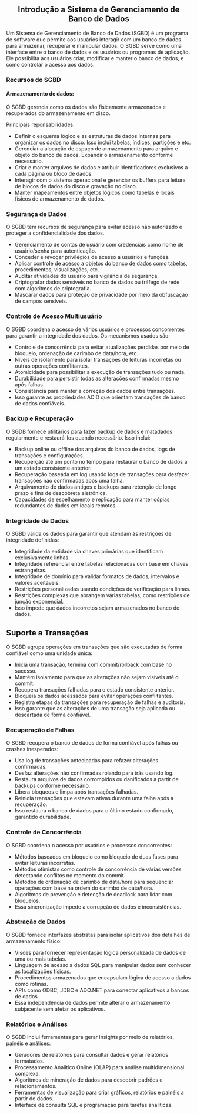## <center>Introdução a Sistema de Gerenciamento de Banco de Dados</center>

Um Sistema de Gerenciamento de Banco de Dados (SGBD) é um programa de software que permite aos usuários interagir com um banco de dados para armazenar, recuperar e manipular dados. O SGBD serve como uma interface entre o banco de dados e os usuários ou programas de aplicação. Ele possibilita aos usuários criar, modificar e manter o banco de dados, e como controlar o acesso aos dados.<br>

### Recursos do SGBD
#### Armazenamento de dados: 
O SGBD gerencia como os dados são fisicamente armazenados e recuperados do armazenamento em disco. <br>

 Principais reponsabilidades:<br>

- Definir o esquema lógico e as estruturas de dados internas para organizar os dados no disco. Isso inclui tabelas, índices, partições e etc.
- Gerenciar a alocação de espaço de armazenamento para arquivo e objeto do banco de dados. Expandir o armazenamento conforme necessário.
- Criar e manter arquivos de dados e atribuir identificadores exclusivos a cada página ou bloco de dados. 
- Interagir com o sistema operacional e gerenciar os buffers para leitura de blocos de dados do disco e gravação no disco.
- Manter mapeamentos entre objetos lógicos como tabelas e locais físicos de armazenamento de dados.

### Segurança de Dados 
O SGBD tem recursos de segurança para evitar acesso não autorizado e proteger a confidencialidade dos dados.

- Gerenciamento de contas de usuário com credenciais como nome de usuário/senha para autenticação.
- Conceder e revogar privilégios de acesso a usuários e funções.
- Aplicar controle de acesso a objetos do banco de dados como tabelas, procedimentos, visualizações, etc.
- Auditar atividades do usuário para vigilância de segurança.
- Criptografar dados sensíveis no banco de dados ou tráfego de rede com algoritmos de criptografia.
- Mascarar dados para proteção de privacidade por meio da obfuscação de campos sensíveis.

### Controle de Acesso Multiusuário 
O SGBD coordena o acesso de vários usuários e processos concorrentes para garantir a integridade dos dados. Os mecanismos usados são: 

- Controle de concorrência para evitar atualizações perdidas por meio de bloqueio, ordenação de carimbo de data/hora, etc.
- Níveis de isolamento para isolar transações de leituras incorretas ou outras operações conflitantes.
- Atomicidade para possibilitar a execução de transações tudo ou nada.
- Durabilidade para persistir todas as alterações confirmadas mesmo após falhas.
- Consistência para manter a correção dos dados entre transações.
- Isso garante as propriedades ACID que orientam transações de banco de dados confiáveis.

### Backup e Recuperação 
O SGDB fornece utilitários para fazer backup de dados e matadados regularmente e restaurá-los quando necessário. Isso inclui:

- Backup online ou offline dos arquivos do banco de dados, logs de transações e configurações.
- Recuperção até um ponto no tempo para restaurar o banco de dados a um estado consistente anterior.
- Recuperação baseada em log usando logs de transações para desfazer transações não confirmadas após uma falha.
- Arquivamento de dados antigos e backups para retenção de longo prazo e fins de descobreta eletrônica.
- Capacidades de espelhamento e replicação para manter cópias redundantes de dados em locais remotos.

### Integridade de Dados 
O SGBD valida os dados para garantir que atendam às restrições de integridade definidas:

- Integridade da entidade via chaves primárias que identificam exclusivamente linhas.
- Integridade referencial entre tabelas relacionadas com base em chaves estrangeiras.
- Integridade de domínio para validar formatos de dados, intervalos e valores aceitáveis.
- Restrições personalizadas usando condições de verificação para linhas.
- Restrições complexas que abrangem várias tabelas, como restrições de junção exponencial.
- Isso impede que dados incorretos sejam armazenados no banco de dados.

## Suporte a Transações 
O SGBD agrupa operações em transações que são executadas de forma confiável como uma unidade única:

- Inicia uma transação, termina com commit/rollback com base no sucesso.
- Mantém isolamento para que as alterações não sejam visíveis até o commit.
- Recupera transações falhadas para o estado consistente anterior.
- Bloqueia os dados acessados para evitar operações conflitantes.
- Registra etapas da transações para recuperação de falhas e auditoria.
- Isso garante que as alterações de uma transação seja aplicada ou descartada de forma confiável.

### Recuperação de Falhas 
O SGBD recupera o banco de dados de forma confiável após falhas ou crashes inesperados:

- Usa log de transações antecipadas para refazer alterações confirmadas.
- Desfaz alterações não confirmadas rolando para trás usando log.
- Restaura arquivos de dados corrompidos ou danificados a partir de backups conforme necessário.
- Libera bloqueos e limpa após transações falhadas.
- Reinicia transações que estavam ativas durante uma falha após a recuperação.
- Isso restaura o banco de dados para o último estado confirmado, garantido durabilidade.

### Controle de Concorrência
O SGBD coordena o acesso por usuários e processos concorrentes:

- Métodos baseados em bloqueio como bloqueio de duas fases para evitar leituras incorretas.
- Métodos otimistas como controle de concorrência de várias versões detectando conflitos no momento do commit.
- Métodos de ordenação de carimbo de data/hora para sequenciar operações com base na ordem do carimbo de data/hora.
- Algoritmos de prevenção e detecção de deadlock para lidar com bloqueios.
- Essa sincronização impede a corrupção de dados e inconsistências.

### Abstração de Dados 
O SGBD fornece interfazes abstratas para isolar aplicativos dos detalhes de armazenamento físico:

- Visões para fornecer representação lógica personalizada de dados de uma ou mais tabelas.
- Linguagem de acesso a dados SQL para manipular dados sem conhecer as localizações físicas.
- Procedimentos armazenados que encapsulam lógica de acesso a dados como rotinas.
- APIs como ODBC, JDBC e ADO.NET para conectar aplicativos a bancos de dados.
- Essa independência de dados permite alterar o armazenamento subjacente sem afetar os aplicativos.

### Relatórios e Análises 
O SGBD inclui ferramentas para gerar insights por meio de relatórios, painéis e análises:

- Geradores de relatórios para consultar dados e gerar relatórios formatados.
- Processamento Analítico Online (OLAP) para análise multidimensional complexa.
- Algoritmos de mineração de dados para descobrir padrões e relacionamentos.
- Ferramentas de visualização para criar gráficos, relatórios e painéis a partir de dados.
- Interface de consulta SQL e programação para tarefas analíticas.


